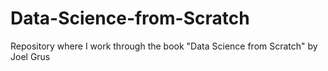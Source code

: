 # Data-Science-from-Scratch
Repository where I work through the book "Data Science from Scratch" by Joel Grus
